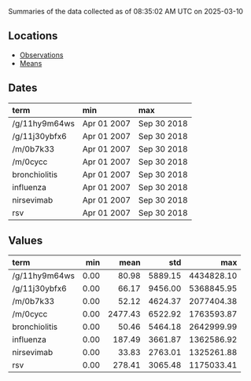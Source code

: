 Summaries of the data collected as of 08:35:02 AM UTC on 2025-03-10

## Locations

* [Observations](https://github.com/DISSC-yale/gtrends_collection/blob/main/summaries/observations.csv)
* [Means](https://github.com/DISSC-yale/gtrends_collection/blob/main/summaries/means.csv)

## Dates

| term          | min         | max         |
|:--------------|:------------|:------------|
| /g/11hy9m64ws | Apr 01 2007 | Sep 30 2018 |
| /g/11j30ybfx6 | Apr 01 2007 | Sep 30 2018 |
| /m/0b7k33     | Apr 01 2007 | Sep 30 2018 |
| /m/0cycc      | Apr 01 2007 | Sep 30 2018 |
| bronchiolitis | Apr 01 2007 | Sep 30 2018 |
| influenza     | Apr 01 2007 | Sep 30 2018 |
| nirsevimab    | Apr 01 2007 | Sep 30 2018 |
| rsv           | Apr 01 2007 | Sep 30 2018 |

## Values

| term          |   min |    mean |     std |        max |
|:--------------|------:|--------:|--------:|-----------:|
| /g/11hy9m64ws |  0.00 |   80.98 | 5889.15 | 4434828.10 |
| /g/11j30ybfx6 |  0.00 |   66.17 | 9456.00 | 5368845.95 |
| /m/0b7k33     |  0.00 |   52.12 | 4624.37 | 2077404.38 |
| /m/0cycc      |  0.00 | 2477.43 | 6522.92 | 1763593.87 |
| bronchiolitis |  0.00 |   50.46 | 5464.18 | 2642999.99 |
| influenza     |  0.00 |  187.49 | 3661.87 | 1362586.92 |
| nirsevimab    |  0.00 |   33.83 | 2763.01 | 1325261.88 |
| rsv           |  0.00 |  278.41 | 3065.48 | 1175033.41 |

